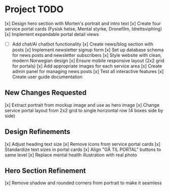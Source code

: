 # Project TODO

[x] Design hero section with Morten's portrait and intro text
[x] Create four service portal cards (Fysisk helse, Mental styrke, Dronefilm, Idrettsviphing)
[x] Implement expandable portal detail views
- [ ] Add chat/AI chatbot functionality
[x] Create news/blog section with posts
[x] Implement newsletter signup form
[x] Set up database schema for news posts and newsletter subscribers
[x] Style website with clean, modern Norwegian design
[x] Ensure mobile responsive layout (2x2 grid for portals)
[x] Add appropriate images for each service area
[x] Create admin panel for managing news posts
[x] Test all interactive features
[x] Create user guide documentation

## New Changes Requested
[x] Extract portrait from mockup image and use as hero image
[x] Change service portal layout from 2x2 grid to single horizontal row (4 boxes side by side)

## Design Refinements
[x] Adjust heading text size
[x] Remove icons from service portal cards
[x] Standardize text sizes in portal cards
[x] Align "GÅ TIL PORTAL" buttons to same level
[x] Replace mental health illustration with real photo

## Hero Section Refinement
[x] Remove shadow and rounded corners from portrait to make it seamless
